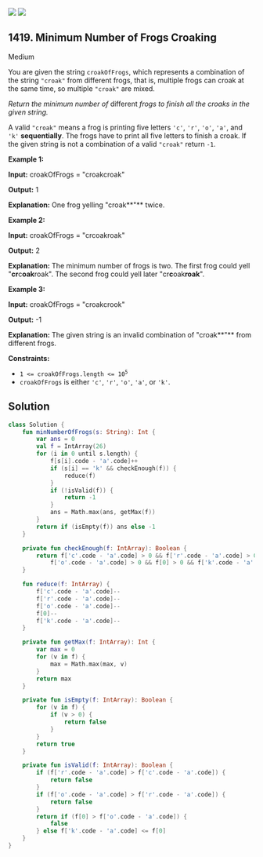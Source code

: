 [![](https://img.shields.io/github/stars/javadev/LeetCode-in-Kotlin?label=Stars&style=flat-square)](https://github.com/javadev/LeetCode-in-Kotlin)
[![](https://img.shields.io/github/forks/javadev/LeetCode-in-Kotlin?label=Fork%20me%20on%20GitHub%20&style=flat-square)](https://github.com/javadev/LeetCode-in-Kotlin/fork)

## 1419\. Minimum Number of Frogs Croaking

Medium

You are given the string `croakOfFrogs`, which represents a combination of the string `"croak"` from different frogs, that is, multiple frogs can croak at the same time, so multiple `"croak"` are mixed.

_Return the minimum number of_ different _frogs to finish all the croaks in the given string._

A valid `"croak"` means a frog is printing five letters `'c'`, `'r'`, `'o'`, `'a'`, and `'k'` **sequentially**. The frogs have to print all five letters to finish a croak. If the given string is not a combination of a valid `"croak"` return `-1`.

**Example 1:**

**Input:** croakOfFrogs = "croakcroak"

**Output:** 1

**Explanation:** One frog yelling "croak**"** twice.

**Example 2:**

**Input:** croakOfFrogs = "crcoakroak"

**Output:** 2

**Explanation:** The minimum number of frogs is two. The first frog could yell "**cr**c**oak**roak". The second frog could yell later "cr**c**oak**roak**".

**Example 3:**

**Input:** croakOfFrogs = "croakcrook"

**Output:** -1

**Explanation:** The given string is an invalid combination of "croak**"** from different frogs.

**Constraints:**

*   <code>1 <= croakOfFrogs.length <= 10<sup>5</sup></code>
*   `croakOfFrogs` is either `'c'`, `'r'`, `'o'`, `'a'`, or `'k'`.

## Solution

```kotlin
class Solution {
    fun minNumberOfFrogs(s: String): Int {
        var ans = 0
        val f = IntArray(26)
        for (i in 0 until s.length) {
            f[s[i].code - 'a'.code]++
            if (s[i] == 'k' && checkEnough(f)) {
                reduce(f)
            }
            if (!isValid(f)) {
                return -1
            }
            ans = Math.max(ans, getMax(f))
        }
        return if (isEmpty(f)) ans else -1
    }

    private fun checkEnough(f: IntArray): Boolean {
        return f['c'.code - 'a'.code] > 0 && f['r'.code - 'a'.code] > 0 &&
            f['o'.code - 'a'.code] > 0 && f[0] > 0 && f['k'.code - 'a'.code] > 0
    }

    fun reduce(f: IntArray) {
        f['c'.code - 'a'.code]--
        f['r'.code - 'a'.code]--
        f['o'.code - 'a'.code]--
        f[0]--
        f['k'.code - 'a'.code]--
    }

    private fun getMax(f: IntArray): Int {
        var max = 0
        for (v in f) {
            max = Math.max(max, v)
        }
        return max
    }

    private fun isEmpty(f: IntArray): Boolean {
        for (v in f) {
            if (v > 0) {
                return false
            }
        }
        return true
    }

    private fun isValid(f: IntArray): Boolean {
        if (f['r'.code - 'a'.code] > f['c'.code - 'a'.code]) {
            return false
        }
        if (f['o'.code - 'a'.code] > f['r'.code - 'a'.code]) {
            return false
        }
        return if (f[0] > f['o'.code - 'a'.code]) {
            false
        } else f['k'.code - 'a'.code] <= f[0]
    }
}
```